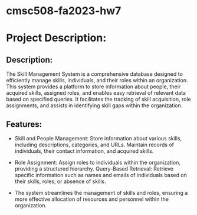 # cmsc508-fa2023-hw7

# Project Description:

## Description:
The Skill Management System is a comprehensive database designed to efficiently manage skills, individuals, and their roles within an organization. This system provides a platform to store information about people, their acquired skills, assigned roles, and enables easy retrieval of relevant data based on specified queries. It facilitates the tracking of skill acquisition, role assignments, and assists in identifying skill gaps within the organization.

## Features:

* Skill and People Management: Store information about various skills, including descriptions, categories, and URLs. Maintain records of individuals, their contact information, and acquired skills.

* Role Assignment: Assign roles to individuals within the organization, providing a structured hierarchy.
Query-Based Retrieval: Retrieve specific information such as names and emails of individuals based on their skills, roles, or absence of skills.

* The system streamlines the management of skills and roles, ensuring a more effective allocation of resources and personnel within the organization.